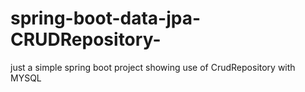 # spring-boot-data-jpa-CRUDRepository-
just a simple spring boot project showing use of CrudRepository with MYSQL
